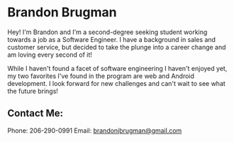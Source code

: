 # Brandon Brugman
Hey! I'm Brandon and I'm a second-degree seeking student working towards a job as a Software Engineer. I have a background in sales and customer service, but decided to take the plunge into a career change and am loving every second of it! 

While I haven't found a facet of software engineering I haven't enjoyed yet, my two favorites I've found in the program are web and Android development. I look forward for new challenges and can't wait to see what the future brings!

## Contact Me:

Phone: 206-290-0991
Email: brandonjbrugman@gmail.com
